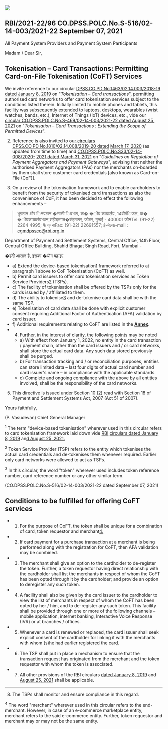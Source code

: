 ![](_page_0_Picture_0.jpeg)

## RBI/2021-22/96 CO.DPSS.POLC.No.S-516/02-14-003/2021-22 September 07, 2021

All Payment System Providers and Payment System Participants

Madam / Dear Sir,

## **Tokenisation – Card Transactions: Permitting Card-on-File Tokenisation (CoFT) Services**

We invite reference to our circular [DPSS.CO.PD No.1463/02.14.003/2018-19 dated January 8,](https://rbi.org.in/Scripts/NotificationUser.aspx?Id=11449&Mode=0)  [2019](https://rbi.org.in/Scripts/NotificationUser.aspx?Id=11449&Mode=0) on "*Tokenisation – Card transactions*", permitting authorised card networks to offer card tokenisation services subject to the conditions listed therein. Initially limited to mobile phones and tablets, this facility was subsequently extended to laptops, desktops, wearables (wrist watches, bands, etc.), Internet of Things (IoT) devices, etc., vide our [circular CO.DPSS.POLC.No.S-](https://rbi.org.in/Scripts/NotificationUser.aspx?Id=12152&Mode=0)[469/02-14-003/2021-22 dated August 25, 2021](https://rbi.org.in/Scripts/NotificationUser.aspx?Id=12152&Mode=0) on "*Tokenisation – Card Transactions : Extending the Scope of Permitted Devices*".

2. Reference is also invited to ou[r circulars DPSS.CO.PD.No.1810/02.14.008/2019-20 dated](https://www.rbi.org.in/Scripts/NotificationUser.aspx?Id=11822&Mode=0)  [March 17, 2020](https://www.rbi.org.in/Scripts/NotificationUser.aspx?Id=11822&Mode=0) (as updated from time to time) and [CO.DPSS.POLC.No.S33/02-14-008/2020-](https://www.rbi.org.in/Scripts/NotificationUser.aspx?Id=12050&Mode=0) [2021 dated March 31, 2021](https://www.rbi.org.in/Scripts/NotificationUser.aspx?Id=12050&Mode=0) on "*Guidelines on Regulation of Payment Aggregators and Payment Gateways*", advising that neither the authorised Payment Aggregators (PAs) nor the merchants on-boarded by them shall store customer card credentials [also known as Card-on-File (CoF)].

3. On a review of the tokenisation framework and to enable cardholders to benefit from the security of tokenised card transactions as also the convenience of CoF, it has been decided to effect the following enhancements –

> भुगतान और िनपटान �णाली िवभाग, क� �ीय कायार्लय, 14वीमंिजल, क� �ीयकायार्लयभवन,शहीदभगत�संहमागर्, फोटर्, मुम्बई - 400001 फोनTel: (91-22) 2264 4995; फै क् सFax: (91-22) 22691557; ई-मेलe-mail : [cgmdpssco@rbi.org.in](mailto:cgmdpssco@rbi.org.in)

Department of Payment and Settlement Systems, Central Office, 14th Floor, Central Office Building, Shahid Bhagat Singh Road, Fort, Mumbai -

�हंदी आसान है, इसका �योग बढ़ाइए

- a) Extend the device-based tokenisation[1](#page-1-0) framework referred to at paragraph 1 above to CoF Tokenisation (CoFT) as well.
- b) Permit card issuers to offer card tokenisation services as Token Service Providers[2](#page-1-1) (TSPs).
- c) The facility of tokenisation shall be offered by the TSPs only for the cards issued by / affiliated to them.
- d) The ability to tokenise[3](#page-1-2) and de-tokenise card data shall be with the same TSP.
- e) Tokenisation of card data shall be done with explicit customer consent requiring Additional Factor of Authentication (AFA) validation by card issuer.
- f) Additional requirements relating to CoFT are listed in the **[Annex](#page-2-0)**.
- 4. Further, in the interest of cIarity, the following points may be noted
	- a) With effect from January 1, 2022, no entity in the card transaction / payment chain, other than the card issuers and / or card networks, shall store the actual card data. Any such data stored previously shall be purged.
	- b) For transaction tracking and / or reconciliation purposes, entities can store limited data – last four digits of actual card number and card issuer's name – in compliance with the applicable standards.
	- c) Complete and ongoing compliance with the above by all entities involved, shall be the responsibility of the card networks.

5. This directive is issued under Section 10 (2) read with Section 18 of Payment and Settlement Systems Act, 2007 (Act 51 of 2007).

Yours faithfully,

(P. Vasudevan) Chief General Manager

<span id="page-1-0"></span> <sup>1</sup> The term "device-based tokenisation" wherever used in this circular refers to card tokenisation framework laid down vide [RBI](https://rbi.org.in/Scripts/NotificationUser.aspx?Id=11449&Mode=0)  [circulars dated January 8, 2019](https://rbi.org.in/Scripts/NotificationUser.aspx?Id=11449&Mode=0) an[d August 25, 2021.](https://rbi.org.in/Scripts/NotificationUser.aspx?Id=12152&Mode=0)

<span id="page-1-1"></span><sup>2</sup> Token Service Provider (TSP) refers to the entity which tokenises the actual card credentials and de-tokenises them whenever required. Earlier only card networks were allowed to act as TSPs.

<span id="page-1-2"></span><sup>3</sup> In this circular, the word "token" wherever used includes token reference number, card reference number or any other similar term.

<span id="page-2-0"></span>(CO.DPSS.POLC.No.S-516/02-14-003/2021-22 dated September 07, 2021)

## **Conditions to be fulfilled for offering CoFT services**

- 1. For the purpose of CoFT, the token shall be unique for a combination of card, token requestor and merchant[4.](#page-2-1)
- 2. If card payment for a purchase transaction at a merchant is being performed along with the registration for CoFT, then AFA validation may be combined.
- 3. The merchant shall give an option to the cardholder to de-register the token. Further, a token requestor having direct relationship with the cardholder shall list the merchants in respect of whom the CoFT has been opted through it by the cardholder; and provide an option to deregister any such token.
- 4. A facility shall also be given by the card issuer to the cardholder to view the list of merchants in respect of whom the CoFT has been opted by her / him, and to de-register any such token. This facility shall be provided through one or more of the following channels – mobile application, internet banking, Interactive Voice Response (IVR) or at branches / offices.
- 5. Whenever a card is renewed or replaced, the card issuer shall seek explicit consent of the cardholder for linking it with the merchants with whom (s)he had earlier registered the card.
- 6. The TSP shall put in place a mechanism to ensure that the transaction request has originated from the merchant and the token requestor with whom the token is associated.
- 7. All other provisions of the RBI circulars [dated January 8, 2019](https://rbi.org.in/Scripts/NotificationUser.aspx?Id=11449&Mode=0) and [August 25, 2021](https://rbi.org.in/Scripts/NotificationUser.aspx?Id=12152&Mode=0) shall be applicable.

------------------------

8. The TSPs shall monitor and ensure compliance in this regard.

<span id="page-2-1"></span> <sup>4</sup> The word "merchant" wherever used in this circular refers to the end-merchant. However, in case of an e-commerce marketplace entity, merchant refers to the said e-commerce entity. Further, token requestor and merchant may or may not be the same entity.
